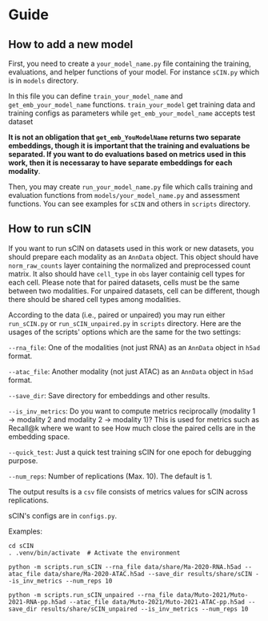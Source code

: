 # Guide

## How to add a new model

First, you need to create a `your_model_name.py` file containing the training, evaluations, and helper functions of your model. For instance `sCIN.py` which is in `models` directory.

In this file you can define `train_your_model_name` and `get_emb_your_model_name` functions. `train_your_model` get training data and training configs as parameters while `get_emb_your_model_name` accepts test dataset

**It is not an obligation that `get_emb_YouModelName` returns two separate embeddings, though it is important that the training and evaluations be separated. If you want to do evaluations based on metrics used in this work, then it is necessaray to have separate embeddings for each modality**.

Then, you may create `run_your_model_name.py` file which calls training and evaluation functions from `models/your_model_name.py` and assessment functions. You can see examples for `sCIN` and others in `scripts` directory.

## How to run sCIN 

If you want to run sCIN on datasets used in this work or new datasets, you should prepare each modality as an `AnnData` object. This object should have `norm_raw_counts` layer containing the normalized and preprocessed count matrix. It also should have `cell_type` in `obs` layer containig cell types for each cell. Please note that for paired datasets, cells must be the same between two modalities. For unpaired datasets, cell can be different, though there should be shared cell types among modalities. 

According to the data (i.e., paired or unpaired) you may run either `run_sCIN.py` or `run_sCIN_unpaired.py` in `scripts` directory. Here are the usages of the scripts' options which are the same for the two settings:

`--rna_file`: One of the modalities (not just RNA) as an `AnnData` object in `h5ad` format.

`--atac_file`: Another modality (not just ATAC) as an `AnnData` object in `h5ad` format.

`--save_dir`: Save directory for embeddings and other results.

`--is_inv_metrics`: Do you want to compute metrics reciprocally (modality 1 -> modality 2 and modality 2 -> modality 1)? This is used for metrics such as Recall@k where we want to see How much close the paired cells are in the embedding space.

`--quick_test`: Just a quick test training sCIN for one epoch for debugging purpose.

`--num_reps`: Number of replications (Max. 10). The default is 1. 

The output results is a `csv` file consists of metrics values for sCIN across replications. 

sCIN's configs are in `configs.py`. 

Examples:

```
cd sCIN
. .venv/bin/activate  # Activate the environment

python -m scripts.run_sCIN --rna_file data/share/Ma-2020-RNA.h5ad --atac_file data/share/Ma-2020-ATAC.h5ad --save_dir results/share/sCIN --is_inv_metrics --num_reps 10

python -m scripts.run_sCIN_unpaired --rna_file data/Muto-2021/Muto-2021-RNA-pp.h5ad --atac_file data/Muto-2021/Muto-2021-ATAC-pp.h5ad --save_dir results/share/sCIN_unpaired --is_inv_metrics --num_reps 10
 
```